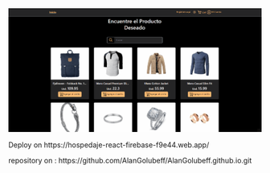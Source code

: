 <img src= "https://github.com/AlanGolubeff/AlanGolubeff.github.io/blob/master/ProyectoFinalReact.gif"/>
<p>Deploy on https://hospedaje-react-firebase-f9e44.web.app/</p>
<p> repository on : https://github.com/AlanGolubeff/AlanGolubeff.github.io.git</p>
